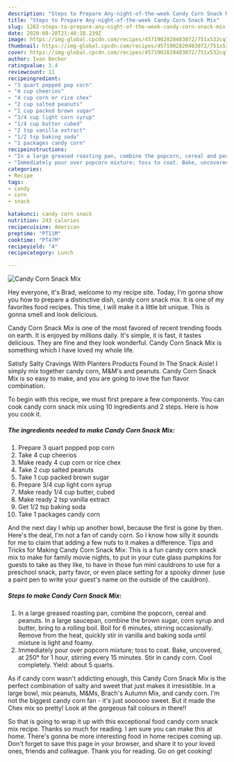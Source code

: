```yaml
---
description: "Steps to Prepare Any-night-of-the-week Candy Corn Snack Mix"
title: "Steps to Prepare Any-night-of-the-week Candy Corn Snack Mix"
slug: 1282-steps-to-prepare-any-night-of-the-week-candy-corn-snack-mix
date: 2020-08-28T21:48:18.239Z
image: https://img-global.cpcdn.com/recipes/4571902820483072/751x532cq70/candy-corn-snack-mix-recipe-main-photo.jpg
thumbnail: https://img-global.cpcdn.com/recipes/4571902820483072/751x532cq70/candy-corn-snack-mix-recipe-main-photo.jpg
cover: https://img-global.cpcdn.com/recipes/4571902820483072/751x532cq70/candy-corn-snack-mix-recipe-main-photo.jpg
author: Ivan Becker
ratingvalue: 3.4
reviewcount: 11
recipeingredient:
- "3 quart popped pop corn"
- "4 cup cheerios"
- "4 cup corn or rice chex"
- "2 cup salted peanuts"
- "1 cup packed brown sugar"
- "3/4 cup light corn syrup"
- "1/4 cup butter cubed"
- "2 tsp vanilla extract"
- "1/2 tsp baking soda"
- "1 packages candy corn"
recipeinstructions:
- "In a large greased roasting pan, combine the popcorn, cereal and peanuts. In a large saucepan, combine the brown sugar, corn syrup and butter, bring to a rolling boil. Boil for 6 minutes, stirring occasionally. Remove from the heat, quickly stir in vanilla and baking soda until mixture is light and foamy."
- "Immediately pour over popcorn mixture; toss to coat. Bake, uncovered, at 250° for 1 hour, stirring every 15 minutes. Stir in candy corn. Cool completely. Yield: about 5 quarts."
categories:
- Recipe
tags:
- candy
- corn
- snack

katakunci: candy corn snack 
nutrition: 243 calories
recipecuisine: American
preptime: "PT11M"
cooktime: "PT47M"
recipeyield: "4"
recipecategory: Lunch

---
```



![Candy Corn Snack Mix](https://img-global.cpcdn.com/recipes/4571902820483072/751x532cq70/candy-corn-snack-mix-recipe-main-photo.jpg)

Hey everyone, it's Brad, welcome to my recipe site. Today, I'm gonna show you how to prepare a distinctive dish, candy corn snack mix. It is one of my favorites food recipes. This time, I will make it a little bit unique. This is gonna smell and look delicious.

Candy Corn Snack Mix is one of the most favored of recent trending foods on earth. It is enjoyed by millions daily. It's simple, it is fast, it tastes delicious. They are fine and they look wonderful. Candy Corn Snack Mix is something which I have loved my whole life.

Satisfy Salty Cravings With Planters Products Found In The Snack Aisle! I simply mix together candy corn, M&amp;M&#39;s and peanuts. Candy Corn Snack Mix is so easy to make, and you are going to love the fun flavor combination.


To begin with this recipe, we must first prepare a few components. You can cook candy corn snack mix using 10 ingredients and 2 steps. Here is how you cook it.

<!--inarticleads1-->

##### The ingredients needed to make Candy Corn Snack Mix:

1. Prepare 3 quart popped pop corn
1. Take 4 cup cheerios
1. Make ready 4 cup corn or rice chex
1. Take 2 cup salted peanuts
1. Take 1 cup packed brown sugar
1. Prepare 3/4 cup light corn syrup
1. Make ready 1/4 cup butter, cubed
1. Make ready 2 tsp vanilla extract
1. Get 1/2 tsp baking soda
1. Take 1 packages candy corn


And the next day I whip up another bowl, because the first is gone by then. Here&#39;s the deal, I&#39;m not a fan of candy corn. So I know how silly it sounds for me to claim that adding a few nuts to it makes a difference. Tips and Tricks for Making Candy Corn Snack Mix: This is a fun candy corn snack mix to make for family movie nights, to put in your cute glass pumpkins for guests to take as they like, to have in those fun mini cauldrons to use for a preschool snack, party favor, or even place setting for a spooky dinner (use a paint pen to write your guest&#39;s name on the outside of the cauldron). 

<!--inarticleads2-->

##### Steps to make Candy Corn Snack Mix:

1. In a large greased roasting pan, combine the popcorn, cereal and peanuts. In a large saucepan, combine the brown sugar, corn syrup and butter, bring to a rolling boil. Boil for 6 minutes, stirring occasionally. Remove from the heat, quickly stir in vanilla and baking soda until mixture is light and foamy.
1. Immediately pour over popcorn mixture; toss to coat. Bake, uncovered, at 250° for 1 hour, stirring every 15 minutes. Stir in candy corn. Cool completely. Yield: about 5 quarts.


As if candy corn wasn&#39;t addicting enough, this Candy Corn Snack Mix is the perfect combination of salty and sweet that just makes it irresistible. In a large bowl, mix peanuts, M&amp;Ms, Brach&#39;s Autumn Mix, and candy corn. I&#39;m not the biggest candy corn fan - it&#39;s just soooooo sweet. But it made the Chex mix so pretty! Look at the gorgeous fall colours in there!! 

So that is going to wrap it up with this exceptional food candy corn snack mix recipe. Thanks so much for reading. I am sure you can make this at home. There's gonna be more interesting food in home recipes coming up. Don't forget to save this page in your browser, and share it to your loved ones, friends and colleague. Thank you for reading. Go on get cooking!

